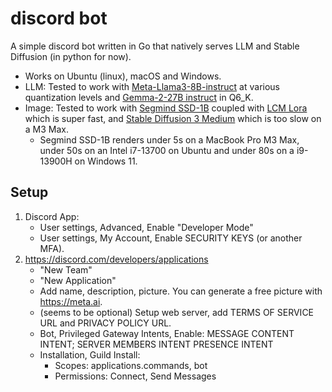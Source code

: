 # discord bot

A simple discord bot written in Go that natively serves LLM and Stable Diffusion
(in python for now).

- Works on Ubuntu (linux), macOS and Windows.
- LLM: Tested to work with
  [Meta-Llama3-8B-instruct](https://huggingface.co/Mozilla/Meta-Llama-3-8B-Instruct-llamafile)
  at various quantization levels and [Gemma-2-27B
  instruct](https://huggingface.co/jartine/gemma-2-27b-it-llamafile) in Q6_K.
- Image: Tested to work with [Segmind SSD-1B](https://huggingface.co/segmind/SSD-1B) coupled with [LCM Lora](https://huggingface.co/latent-consistency/lcm-lora-ssd-1b) which is super fast, and [Stable
  Diffusion 3
  Medium](https://huggingface.co/stabilityai/stable-diffusion-3-medium) which is
  too slow on a M3 Max.
    - Segmind SSD-1B renders under 5s on a MacBook Pro M3 Max, under 50s on an Intel i7-13700 on Ubuntu and under 80s on a i9-13900H on Windows 11.

## Setup

1. Discord App:
    - User settings, Advanced, Enable "Developer Mode"
    - User settings, My Account, Enable SECURITY KEYS (or another MFA).
2. https://discord.com/developers/applications
    - "New Team"
    - "New Application"
    - Add name, description, picture. You can generate a free picture with
      https://meta.ai.
    - (seems to be optional) Setup web server, add TERMS OF SERVICE URL and PRIVACY POLICY URL.
    - Bot, Privileged Gateway Intents, Enable: MESSAGE CONTENT INTENT; SERVER MEMBERS INTENT PRESENCE INTENT
    - Installation, Guild Install:
        - Scopes: applications.commands, bot
        - Permissions: Connect, Send Messages
